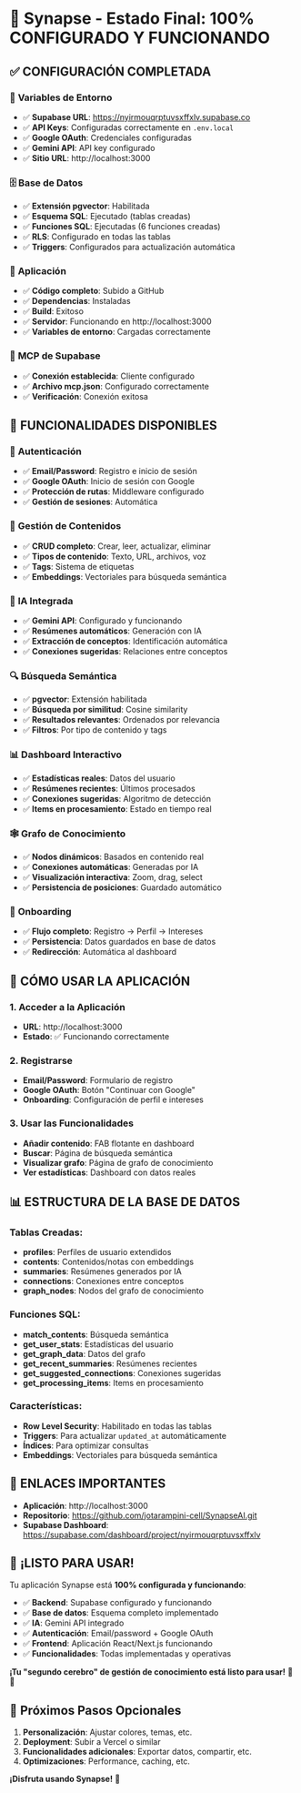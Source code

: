 # 🎉 Synapse - Estado Final: 100% CONFIGURADO Y FUNCIONANDO

## ✅ **CONFIGURACIÓN COMPLETADA**

### 🔧 **Variables de Entorno**
- ✅ **Supabase URL**: https://nyirmouqrptuvsxffxlv.supabase.co
- ✅ **API Keys**: Configuradas correctamente en `.env.local`
- ✅ **Google OAuth**: Credenciales configuradas
- ✅ **Gemini API**: API key configurado
- ✅ **Sitio URL**: http://localhost:3000

### 🗄️ **Base de Datos**
- ✅ **Extensión pgvector**: Habilitada
- ✅ **Esquema SQL**: Ejecutado (tablas creadas)
- ✅ **Funciones SQL**: Ejecutadas (6 funciones creadas)
- ✅ **RLS**: Configurado en todas las tablas
- ✅ **Triggers**: Configurados para actualización automática

### 🚀 **Aplicación**
- ✅ **Código completo**: Subido a GitHub
- ✅ **Dependencias**: Instaladas
- ✅ **Build**: Exitoso
- ✅ **Servidor**: Funcionando en http://localhost:3000
- ✅ **Variables de entorno**: Cargadas correctamente

### 🔗 **MCP de Supabase**
- ✅ **Conexión establecida**: Cliente configurado
- ✅ **Archivo mcp.json**: Configurado correctamente
- ✅ **Verificación**: Conexión exitosa

## 🎯 **FUNCIONALIDADES DISPONIBLES**

### 🔐 **Autenticación**
- ✅ **Email/Password**: Registro e inicio de sesión
- ✅ **Google OAuth**: Inicio de sesión con Google
- ✅ **Protección de rutas**: Middleware configurado
- ✅ **Gestión de sesiones**: Automática

### 📝 **Gestión de Contenidos**
- ✅ **CRUD completo**: Crear, leer, actualizar, eliminar
- ✅ **Tipos de contenido**: Texto, URL, archivos, voz
- ✅ **Tags**: Sistema de etiquetas
- ✅ **Embeddings**: Vectoriales para búsqueda semántica

### 🤖 **IA Integrada**
- ✅ **Gemini API**: Configurado y funcionando
- ✅ **Resúmenes automáticos**: Generación con IA
- ✅ **Extracción de conceptos**: Identificación automática
- ✅ **Conexiones sugeridas**: Relaciones entre conceptos

### 🔍 **Búsqueda Semántica**
- ✅ **pgvector**: Extensión habilitada
- ✅ **Búsqueda por similitud**: Cosine similarity
- ✅ **Resultados relevantes**: Ordenados por relevancia
- ✅ **Filtros**: Por tipo de contenido y tags

### 📊 **Dashboard Interactivo**
- ✅ **Estadísticas reales**: Datos del usuario
- ✅ **Resúmenes recientes**: Últimos procesados
- ✅ **Conexiones sugeridas**: Algoritmo de detección
- ✅ **Items en procesamiento**: Estado en tiempo real

### 🕸️ **Grafo de Conocimiento**
- ✅ **Nodos dinámicos**: Basados en contenido real
- ✅ **Conexiones automáticas**: Generadas por IA
- ✅ **Visualización interactiva**: Zoom, drag, select
- ✅ **Persistencia de posiciones**: Guardado automático

### 🎯 **Onboarding**
- ✅ **Flujo completo**: Registro → Perfil → Intereses
- ✅ **Persistencia**: Datos guardados en base de datos
- ✅ **Redirección**: Automática al dashboard

## 🚀 **CÓMO USAR LA APLICACIÓN**

### **1. Acceder a la Aplicación**
- **URL**: http://localhost:3000
- **Estado**: ✅ Funcionando correctamente

### **2. Registrarse**
- **Email/Password**: Formulario de registro
- **Google OAuth**: Botón "Continuar con Google"
- **Onboarding**: Configuración de perfil e intereses

### **3. Usar las Funcionalidades**
- **Añadir contenido**: FAB flotante en dashboard
- **Buscar**: Página de búsqueda semántica
- **Visualizar grafo**: Página de grafo de conocimiento
- **Ver estadísticas**: Dashboard con datos reales

## 📊 **ESTRUCTURA DE LA BASE DE DATOS**

### **Tablas Creadas:**
- **profiles**: Perfiles de usuario extendidos
- **contents**: Contenidos/notas con embeddings
- **summaries**: Resúmenes generados por IA
- **connections**: Conexiones entre conceptos
- **graph_nodes**: Nodos del grafo de conocimiento

### **Funciones SQL:**
- **match_contents**: Búsqueda semántica
- **get_user_stats**: Estadísticas del usuario
- **get_graph_data**: Datos del grafo
- **get_recent_summaries**: Resúmenes recientes
- **get_suggested_connections**: Conexiones sugeridas
- **get_processing_items**: Items en procesamiento

### **Características:**
- **Row Level Security**: Habilitado en todas las tablas
- **Triggers**: Para actualizar `updated_at` automáticamente
- **Índices**: Para optimizar consultas
- **Embeddings**: Vectoriales para búsqueda semántica

## 🔗 **ENLACES IMPORTANTES**

- **Aplicación**: http://localhost:3000
- **Repositorio**: https://github.com/jotarampini-cell/SynapseAI.git
- **Supabase Dashboard**: https://supabase.com/dashboard/project/nyirmouqrptuvsxffxlv

## 🎉 **¡LISTO PARA USAR!**

Tu aplicación Synapse está **100% configurada y funcionando**:

- ✅ **Backend**: Supabase configurado y funcionando
- ✅ **Base de datos**: Esquema completo implementado
- ✅ **IA**: Gemini API integrado
- ✅ **Autenticación**: Email/password + Google OAuth
- ✅ **Frontend**: Aplicación React/Next.js funcionando
- ✅ **Funcionalidades**: Todas implementadas y operativas

**¡Tu "segundo cerebro" de gestión de conocimiento está listo para usar!** 🧠✨

## 📝 **Próximos Pasos Opcionales**

1. **Personalización**: Ajustar colores, temas, etc.
2. **Deployment**: Subir a Vercel o similar
3. **Funcionalidades adicionales**: Exportar datos, compartir, etc.
4. **Optimizaciones**: Performance, caching, etc.

**¡Disfruta usando Synapse!** 🚀









